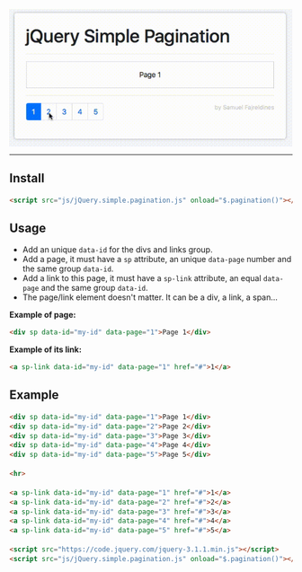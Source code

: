 <p align="center">
<img src="https://github.com/samuelfaj/jQuery-Simple-Pagination/blob/master/usage.gif" align="center">
</p>

<hr>

## Install
```html 
<script src="js/jQuery.simple.pagination.js" onload="$.pagination()"></script>
```

## Usage
* Add an unique `data-id` for the divs and links group.
* Add a page, it must have a `sp` attribute, an unique `data-page` number and the same group `data-id`.
* Add a link to this page, it must have a `sp-link` attribute, an equal `data-page` and the same group `data-id`.
* The page/link element doesn't matter. It can be a div, a link, a span...

**Example of page:**
```html 
<div sp data-id="my-id" data-page="1">Page 1</div>
```

**Example of its link:**
```html 
<a sp-link data-id="my-id" data-page="1" href="#">1</a>
```

## Example
```html
<div sp data-id="my-id" data-page="1">Page 1</div>
<div sp data-id="my-id" data-page="2">Page 2</div>
<div sp data-id="my-id" data-page="3">Page 3</div>
<div sp data-id="my-id" data-page="4">Page 4</div>
<div sp data-id="my-id" data-page="5">Page 5</div>

<hr>

<a sp-link data-id="my-id" data-page="1" href="#">1</a>
<a sp-link data-id="my-id" data-page="2" href="#">2</a>
<a sp-link data-id="my-id" data-page="3" href="#">3</a>
<a sp-link data-id="my-id" data-page="4" href="#">4</a>
<a sp-link data-id="my-id" data-page="5" href="#">5</a>

<script src="https://code.jquery.com/jquery-3.1.1.min.js"></script>
<script src="js/jQuery.simple.pagination.js" onload="$.pagination()"></script>
```
